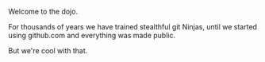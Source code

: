 Welcome to the dojo.

For thousands of years we have trained stealthful git Ninjas, until we started using github.com and everything was made public.

But we're cool with that.
